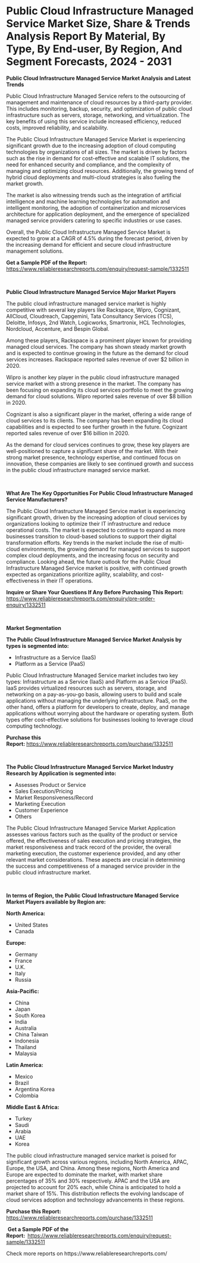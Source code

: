 <p><h1>Public Cloud Infrastructure Managed Service Market Size, Share & Trends Analysis Report By Material, By Type, By End-user, By Region, And Segment Forecasts, 2024 - 2031</h1></p><p><strong>Public Cloud Infrastructure Managed Service Market Analysis and Latest Trends</strong></p>
<p><p>Public Cloud Infrastructure Managed Service refers to the outsourcing of management and maintenance of cloud resources by a third-party provider. This includes monitoring, backup, security, and optimization of public cloud infrastructure such as servers, storage, networking, and virtualization. The key benefits of using this service include increased efficiency, reduced costs, improved reliability, and scalability.</p><p>The Public Cloud Infrastructure Managed Service Market is experiencing significant growth due to the increasing adoption of cloud computing technologies by organizations of all sizes. The market is driven by factors such as the rise in demand for cost-effective and scalable IT solutions, the need for enhanced security and compliance, and the complexity of managing and optimizing cloud resources. Additionally, the growing trend of hybrid cloud deployments and multi-cloud strategies is also fueling the market growth.</p><p>The market is also witnessing trends such as the integration of artificial intelligence and machine learning technologies for automation and intelligent monitoring, the adoption of containerization and microservices architecture for application deployment, and the emergence of specialized managed service providers catering to specific industries or use cases.</p><p>Overall, the Public Cloud Infrastructure Managed Service Market is expected to grow at a CAGR of 4.5% during the forecast period, driven by the increasing demand for efficient and secure cloud infrastructure management solutions.</p></p>
<p><strong>Get a Sample PDF of the Report:&nbsp;</strong> <a href="https://www.reliableresearchreports.com/enquiry/request-sample/1332511">https://www.reliableresearchreports.com/enquiry/request-sample/1332511</a></p>
<p>&nbsp;</p>
<p><strong>Public Cloud Infrastructure Managed Service Major Market Players</strong></p>
<p><p>The public cloud infrastructure managed service market is highly competitive with several key players like Rackspace, Wipro, Cognizant, AllCloud, Cloudreach, Capgemini, Tata Consultancy Services (TCS), Deloitte, Infosys, 2nd Watch, Logicworks, Smartronix, HCL Technologies, Nordcloud, Accenture, and Bespin Global.</p><p>Among these players, Rackspace is a prominent player known for providing managed cloud services. The company has shown steady market growth and is expected to continue growing in the future as the demand for cloud services increases. Rackspace reported sales revenue of over $2 billion in 2020.</p><p>Wipro is another key player in the public cloud infrastructure managed service market with a strong presence in the market. The company has been focusing on expanding its cloud services portfolio to meet the growing demand for cloud solutions. Wipro reported sales revenue of over $8 billion in 2020.</p><p>Cognizant is also a significant player in the market, offering a wide range of cloud services to its clients. The company has been expanding its cloud capabilities and is expected to see further growth in the future. Cognizant reported sales revenue of over $16 billion in 2020.</p><p>As the demand for cloud services continues to grow, these key players are well-positioned to capture a significant share of the market. With their strong market presence, technology expertise, and continued focus on innovation, these companies are likely to see continued growth and success in the public cloud infrastructure managed service market.</p></p>
<p>&nbsp;</p>
<p><strong>What Are The Key Opportunities For Public Cloud Infrastructure Managed Service Manufacturers?</strong></p>
<p><p>The Public Cloud Infrastructure Managed Service market is experiencing significant growth, driven by the increasing adoption of cloud services by organizations looking to optimize their IT infrastructure and reduce operational costs. The market is expected to continue to expand as more businesses transition to cloud-based solutions to support their digital transformation efforts. Key trends in the market include the rise of multi-cloud environments, the growing demand for managed services to support complex cloud deployments, and the increasing focus on security and compliance. Looking ahead, the future outlook for the Public Cloud Infrastructure Managed Service market is positive, with continued growth expected as organizations prioritize agility, scalability, and cost-effectiveness in their IT operations.</p></p>
<p><strong>Inquire or Share Your Questions If Any Before Purchasing This Report:</strong> <a href="https://www.reliableresearchreports.com/enquiry/pre-order-enquiry/1332511">https://www.reliableresearchreports.com/enquiry/pre-order-enquiry/1332511</a></p>
<p>&nbsp;</p>
<p><strong>Market Segmentation</strong></p>
<p><strong>The Public Cloud Infrastructure Managed Service Market Analysis by types is segmented into:</strong></p>
<p><ul><li>Infrastructure as a Service (IaaS)</li><li>Platform as a Service (PaaS)</li></ul></p>
<p><p>Public Cloud Infrastructure Managed Service market includes two key types: Infrastructure as a Service (IaaS) and Platform as a Service (PaaS). IaaS provides virtualized resources such as servers, storage, and networking on a pay-as-you-go basis, allowing users to build and scale applications without managing the underlying infrastructure. PaaS, on the other hand, offers a platform for developers to create, deploy, and manage applications without worrying about the hardware or operating system. Both types offer cost-effective solutions for businesses looking to leverage cloud computing technology.</p></p>
<p><strong>Purchase this Report:&nbsp;</strong><a href="https://www.reliableresearchreports.com/purchase/1332511">https://www.reliableresearchreports.com/purchase/1332511</a></p>
<p>&nbsp;</p>
<p><strong>The Public Cloud Infrastructure Managed Service Market Industry Research by Application is segmented into:</strong></p>
<p><ul><li>Assesses Product or Service</li><li>Sales Execution/Pricing</li><li>Market Responsiveness/Record</li><li>Marketing Execution</li><li>Customer Experience</li><li>Others</li></ul></p>
<p><p>The Public Cloud Infrastructure Managed Service Market Application assesses various factors such as the quality of the product or service offered, the effectiveness of sales execution and pricing strategies, the market responsiveness and track record of the provider, the overall marketing execution, the customer experience provided, and any other relevant market considerations. These aspects are crucial in determining the success and competitiveness of a managed service provider in the public cloud infrastructure market.</p></p>
<p>&nbsp;</p>
<p><strong>In terms of Region, the Public Cloud Infrastructure Managed Service Market Players available by Region are:</strong></p>
<p>
    <p> <strong> North America: </strong>
        <ul>
            <li>United States</li>
            <li>Canada</li>
        </ul>
        </p> 
    <p> <strong> Europe: </strong>
        <ul>
            <li>Germany</li>
            <li>France</li>
            <li>U.K.</li>
            <li>Italy</li>
            <li>Russia</li>
        </ul>
        </p> 
    <p> <strong> Asia-Pacific: </strong>
        <ul>
            <li>China</li>
            <li>Japan</li>
            <li>South Korea</li>
            <li>India</li>
            <li>Australia</li>
            <li>China Taiwan</li>
            <li>Indonesia</li>
            <li>Thailand</li>
            <li>Malaysia</li>
        </ul>
        </p> 
    <p> <strong> Latin America: </strong>
        <ul>
            <li>Mexico</li>
            <li>Brazil</li>
            <li>Argentina Korea</li>
            <li>Colombia</li>
        </ul>
        </p> 
    <p> <strong> Middle East & Africa: </strong>
        <ul>
            <li>Turkey</li>
            <li>Saudi</li>
            <li>Arabia</li>
            <li>UAE</li>
            <li>Korea</li>
        </ul>
    </p>
    </p>
<p><p>The public cloud infrastructure managed service market is poised for significant growth across various regions, including North America, APAC, Europe, the USA, and China. Among these regions, North America and Europe are expected to dominate the market, with market share percentages of 35% and 30% respectively. APAC and the USA are projected to account for 20% each, while China is anticipated to hold a market share of 15%. This distribution reflects the evolving landscape of cloud services adoption and technology advancements in these regions.</p></p>
<p><strong>Purchase this Report: </strong><a href="https://www.reliableresearchreports.com/purchase/1332511">https://www.reliableresearchreports.com/purchase/1332511</a></p>
<p>&nbsp;<strong>Get a Sample PDF of the Report:&nbsp;&nbsp;</strong><a href="https://www.reliableresearchreports.com/enquiry/request-sample/1332511">https://www.reliableresearchreports.com/enquiry/request-sample/1332511</a></p>
<p><strong></strong></p>
<p>Check more reports on https://www.reliableresearchreports.com/</p>